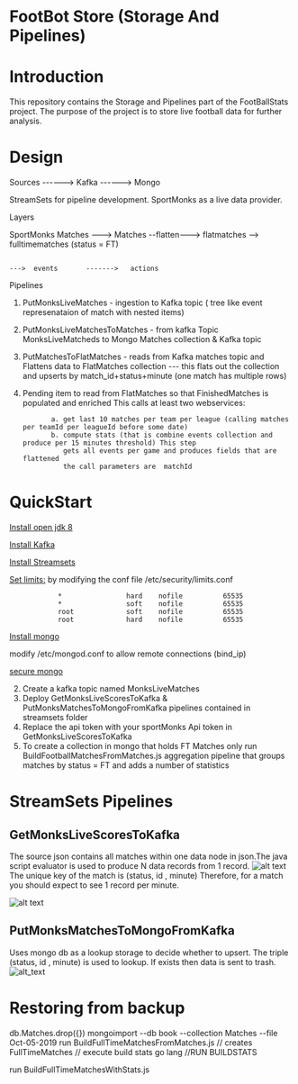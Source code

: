 # FootBot Store  (Storage And Pipelines)

# Introduction 
This repository contains the Storage and Pipelines part of the FootBallStats project.
The purpose of the project is to store live football data for further analysis.


# Design 

Sources ------> Kafka ------> Mongo 
                                  
StreamSets for pipeline development.
SportMonks as a live data provider.

Layers 

SportMonks Matches ---> Matches  --flatten--->  flatmatches                  -->  fulltimematches (status = FT)
                                                        
                                                                             --->  events       ------->   actions 

Pipelines 
1. PutMonksLiveMatches - ingestion to Kafka topic ( tree like event represenataion of match with nested items)
2.  PutMonksLiveMatchesToMatches - from kafka Topic MonksLiveMatcheds to Mongo Matches collection & Kafka topic  
3.  PutMatchesToFlatMatches - reads from Kafka matches topic and Flattens data to FlatMatches collection --- this flats out the collection and upserts by match_id+status+minute (one match has multiple rows)

4. Pending item to read from FlatMatches so that FinishedMatches is populated  and enriched 
This calls at least two webservices:

              a. get last 10 matches per team per league (calling matches per teamId per leagueId before some date) 
              b. compute stats (that is combine events collection and produce per 15 minutes threshold) This step 
                 gets all events per game and produces fields that are flattened
                 the call parameters are  matchId 
                 
              
              


# QuickStart 
[Install open jdk 8](https://www.digitalocean.com/community/tutorials/how-to-install-java-with-apt-on-ubuntu-18-04)

[Install Kafka](https://www.digitalocean.com/community/tutorials/how-to-install-apache-kafka-on-ubuntu-18-04)

[Install Streamsets](https://streamsets.com/documentation/datacollector/latest/help/datacollector/UserGuide/Installation/Install_title.html) 
   
[Set limits:](https://superuser.com/questions/1200539/cannot-increase-open-file-limit-past-4096-ubuntu)
   by modifying the conf file /etc/security/limits.conf
            
                *                hard    nofile          65535
                *                soft    nofile          65535
                root             soft    nofile          65535
                root             hard    nofile          65535

[Install mongo](https://itsfoss.com/install-mongodb-ubuntu/#install-from-ubuntu-repository)
   
   modify /etc/mongod.conf to allow remote connections (bind_ip) 
   
[secure mongo](https://www.digitalocean.com/community/tutorials/how-to-install-and-secure-mongodb-on-ubuntu-16-04)
    
2.  Create a kafka topic named MonksLiveMatches
3.  Deploy  GetMonksLiveScoresToKafka & PutMonksMatchesToMongoFromKafka pipelines contained in streamsets folder 
4.  Replace the api token with your sportMonks Api token in GetMonksLiveScoresToKafka
5.  To create a collection in mongo that holds FT Matches only run BuildFootballMatchesFromMatches.js  aggregation pipeline that groups matches by status = FT and adds a number of statistics 

# StreamSets Pipelines 
## GetMonksLiveScoresToKafka 
The source json contains all matches within one data node in json.The java script evaluator is used to produce N data records from 1 record.
![alt text](https://github.com/athanikos/Football_Stats_Storage_And_Pipelines/blob/master/screenshots/GetMonkLiveScoresToKafka_one_to_many.png)
The unique key of the match is (status, id , minute)
Therefore, for a match you should expect to see 1 record per minute. 

![alt text](https://github.com/athanikos/Football_Stats_Storage_And_Pipelines/blob/master/screenshots/GetMonksLiveScoresToKafka.png)
## PutMonksMatchesToMongoFromKafka  
Uses mongo db as a lookup storage to decide whether to upsert. 
The triple (status, id , minute) is used to lookup.
If exists then data is sent to trash.
![alt_text](https://github.com/athanikos/Football_Stats_Storage_And_Pipelines/blob/master/screenshots/PutMonksMatchesToMongoFromKafka.png)




# Restoring from backup 
db.Matches.drop({})
mongoimport --db book --collection Matches --file Oct-05-2019
run BuildFullTimeMatchesFromMatches.js   // creates FullTimeMatches
                                         // execute build stats go lang 
                                         //RUN BUILDSTATS 
                                        
run BuildFullTimeMatchesWithStats.js   








